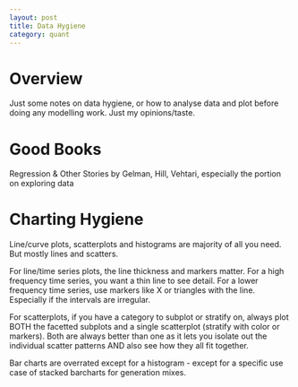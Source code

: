 ```yaml
---
layout: post
title: Data Hygiene
category: quant
---
```


# Overview

Just some notes on data hygiene, or how to analyse data and plot before doing any modelling work. Just my opinions/taste.

# Good Books

Regression & Other Stories by Gelman, Hill, Vehtari, especially the portion on exploring data

# Charting Hygiene

Line/curve plots, scatterplots and histograms are majority of all you need. But mostly lines and scatters.

For line/time series plots, the line thickness and markers matter. For a high frequency time series, you want a thin line to see detail. For a lower frequency time series, use markers like X or triangles with the line. Especially if the intervals are irregular.

For scatterplots, if you have a category to subplot or stratify on, always plot BOTH the facetted subplots and a single scatterplot (stratify with color or markers). Both are always better than one as it lets you isolate out the individual scatter patterns AND also see how they all fit together.

Bar charts are overrated except for a histogram - except for a specific use case of stacked barcharts for generation mixes. 